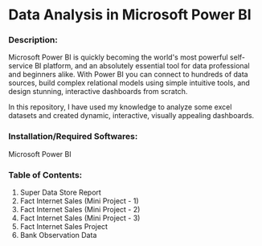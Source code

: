 # Data Analysis in Microsoft Power BI

### Description: 

Microsoft Power BI is quickly becoming the world's most powerful self-service BI platform, and an absolutely essential tool for data professional and beginners alike.
With Power BI you can connect to hundreds of data sources, build complex relational models using simple intuitive tools, and design stunning, interactive dashboards from scratch.

In this repository, I have used my knowledge to analyze some excel datasets and created dynamic, interactive, visually appealing dashboards.

### Installation/Required Softwares: 

Microsoft Power BI


### Table of Contents: 
1. Super Data Store Report
2. Fact Internet Sales (Mini Project - 1)
3. Fact Internet Sales (Mini Project - 2)
4. Fact Internet Sales (Mini Project - 3)
5. Fact Internet Sales Project
6. Bank Observation Data
